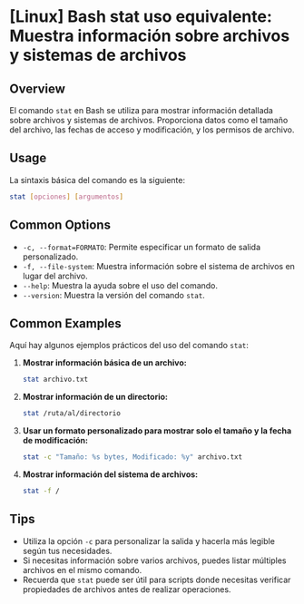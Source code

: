 # [Linux] Bash stat uso equivalente: Muestra información sobre archivos y sistemas de archivos

## Overview
El comando `stat` en Bash se utiliza para mostrar información detallada sobre archivos y sistemas de archivos. Proporciona datos como el tamaño del archivo, las fechas de acceso y modificación, y los permisos de archivo.

## Usage
La sintaxis básica del comando es la siguiente:

```bash
stat [opciones] [argumentos]
```

## Common Options
- `-c, --format=FORMATO`: Permite especificar un formato de salida personalizado.
- `-f, --file-system`: Muestra información sobre el sistema de archivos en lugar del archivo.
- `--help`: Muestra la ayuda sobre el uso del comando.
- `--version`: Muestra la versión del comando `stat`.

## Common Examples
Aquí hay algunos ejemplos prácticos del uso del comando `stat`:

1. **Mostrar información básica de un archivo:**
   ```bash
   stat archivo.txt
   ```

2. **Mostrar información de un directorio:**
   ```bash
   stat /ruta/al/directorio
   ```

3. **Usar un formato personalizado para mostrar solo el tamaño y la fecha de modificación:**
   ```bash
   stat -c "Tamaño: %s bytes, Modificado: %y" archivo.txt
   ```

4. **Mostrar información del sistema de archivos:**
   ```bash
   stat -f /
   ```

## Tips
- Utiliza la opción `-c` para personalizar la salida y hacerla más legible según tus necesidades.
- Si necesitas información sobre varios archivos, puedes listar múltiples archivos en el mismo comando.
- Recuerda que `stat` puede ser útil para scripts donde necesitas verificar propiedades de archivos antes de realizar operaciones.